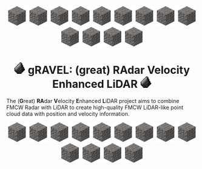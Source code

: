 <p align="center">
  <img src="assets/gravel.png" alt="gRAVEL Logo" width="52">
  <img src="assets/gravel.png" alt="gRAVEL Logo" width="52">
  <img src="assets/gravel.png" alt="gRAVEL Logo" width="52">
  <img src="assets/gravel.png" alt="gRAVEL Logo" width="52">
  <img src="assets/gravel.png" alt="gRAVEL Logo" width="52">
  <img src="assets/gravel.png" alt="gRAVEL Logo" width="52">
  <img src="assets/gravel.png" alt="gRAVEL Logo" width="52">
  <img src="assets/gravel.png" alt="gRAVEL Logo" width="52">
  <img src="assets/gravel.png" alt="gRAVEL Logo" width="52">
  <img src="assets/gravel.png" alt="gRAVEL Logo" width="52">
  <img src="assets/gravel.png" alt="gRAVEL Logo" width="52">
  <img src="assets/gravel.png" alt="gRAVEL Logo" width="52">
  <img src="assets/gravel.png" alt="gRAVEL Logo" width="52">
</p>

<h1 align="center">   <img src="assets/flint.png" alt="flint" width="30"> gRAVEL: (great) <strong>RA</strong>dar <strong>V</strong>elocity <strong>E</strong>nhanced <strong>L</strong>iDAR   <img src="assets/flint.png" alt="flint" width="30"> </h1> 

The (**G**reat) **RA**dar **V**elocity **E**nhanced **L**iDAR project aims to combine FMCW Radar with LiDAR to create high-quality FMCW LiDAR-like point cloud data with position and velocity information.

<p align="center">
  <img src="assets/gravel.png" alt="gRAVEL Logo" width="52">
  <img src="assets/gravel.png" alt="gRAVEL Logo" width="52">
  <img src="assets/gravel.png" alt="gRAVEL Logo" width="52">
  <img src="assets/gravel.png" alt="gRAVEL Logo" width="52">
  <img src="assets/gravel.png" alt="gRAVEL Logo" width="52">
  <img src="assets/gravel.png" alt="gRAVEL Logo" width="52">
  <img src="assets/gravel.png" alt="gRAVEL Logo" width="52">
  <img src="assets/gravel.png" alt="gRAVEL Logo" width="52">
  <img src="assets/gravel.png" alt="gRAVEL Logo" width="52">
  <img src="assets/gravel.png" alt="gRAVEL Logo" width="52">
  <img src="assets/gravel.png" alt="gRAVEL Logo" width="52">
  <img src="assets/gravel.png" alt="gRAVEL Logo" width="52">
  <img src="assets/gravel.png" alt="gRAVEL Logo" width="52">
</p>
